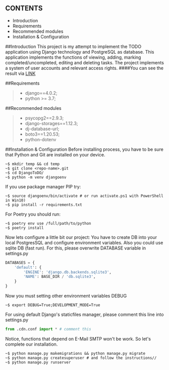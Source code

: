 CONTENTS
---------------------

 * Introduction
 * Requirements
 * Recommended modules
 * Installation & Configuration

##Introduction
This project is my attempt to implement the TODO application using Django technology and PostgreSQL as database. This application implements the functions of viewing, adding, marking completed/uncompleted, editing and deleting tasks. The project implements a system of user accounts and relevant access rights.
####You can see the result via [LINK](https://django-to-do-zhlty.ondigitalocean.app/)

##Requirements
> * django==4.0.2;
> * python >= 3.7;

##Recommended modules
> * psycopg2==2.9.3;
> * django-storages==1.12.3;
> * dj-database-url;
> * boto3==1.20.53;
> * python-dotenv

##Installation & Configuration
Before installing process, you have to be sure that Python and Git are installed on your device.
```shell
~$ mkdir temp && cd temp
~$ git clone <repo-name>.git
~$ cd DjangoToDO/
~$ python -m venv djangoenv
```
If you use package manager PIP try:
```shell
~$ source djangoenv/bin/activate # or run activate.ps1 with PowerShell in Win10)
~$ pip install -r requirements.txt
```
For Poetry you should run:
```shell
~$ poetry env use /full/path/to/python
~$ poetry install
```
Now lets configure a little bit our project:
You have to create DB into your local PostgresSQL and configure environment variables. Also you could use sqlite DB (fast run). For this, please overwrite DATABASE variable in settings.py
```python
DATABASES = {
    'default': {
        'ENGINE': 'django.db.backends.sqlite3',
        'NAME': BASE_DIR / 'db.sqlite3',
    }
}
```
Now you must setting other environment variables DEBUG
```shell
~$ export DEBUG=True;DEVELOPMENT_MODE=True
```
For using default Django's staticfiles manager, please comment this line into settings.py
```python
from .cdn.conf import * # comment this
```
Notice, functions that depend on E-Mail SMTP won't be work.
So let's complete our installation.
```shell
~$ python manage.py makemigrations && python manage.py migrate
~$ python manage.py createsuperuser # and follow the instructions//
~$ python manage.py runserver
```
